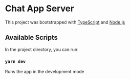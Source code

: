 # Chat App Server

This project was bootstrapped with [TypeScript](https://www.typescriptlang.org/) and [Node.js](https://nodejs.org/)

## Available Scripts

In the project directory, you can run:

### `yarn dev`

Runs the app in the development mode
